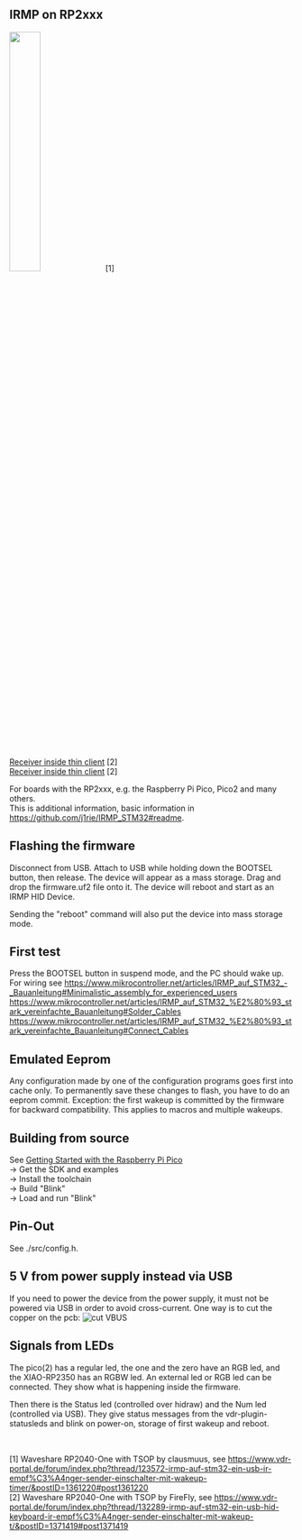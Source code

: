 ## IRMP on RP2xxx

<img src="https://www.vdr-portal.de/index.php?attachment/48154-20230825-130009-jpg" width="33%"> [1]  
[Receiver inside thin client](https://www.vdr-portal.de/index.php?attachment/49235-ir-sensor-1-jpg) [2]  
[Receiver inside thin client](https://www.vdr-portal.de/index.php?attachment/49236-ir-sensor-2-jpg) [2]

For boards with the RP2xxx, e.g. the Raspberry Pi Pico, Pico2 and many others.  
This is additional information, basic information in https://github.com/j1rie/IRMP_STM32#readme.

## Flashing the firmware
Disconnect from USB.
Attach to USB while holding down the BOOTSEL button, then release. The device will appear as a mass storage.
Drag and drop the firmware.uf2 file onto it. The device will reboot and start as an IRMP HID Device.

Sending the "reboot" command will also put the device into mass storage mode.

## First test
Press the BOOTSEL button in suspend mode, and the PC should wake up.  
For wiring see https://www.mikrocontroller.net/articles/IRMP_auf_STM32_-_Bauanleitung#Minimalistic_assembly_for_experienced_users  
https://www.mikrocontroller.net/articles/IRMP_auf_STM32_%E2%80%93_stark_vereinfachte_Bauanleitung#Solder_Cables  
https://www.mikrocontroller.net/articles/IRMP_auf_STM32_%E2%80%93_stark_vereinfachte_Bauanleitung#Connect_Cables

## Emulated Eeprom
Any configuration made by one of the configuration programs goes first into cache only. To permanently save
these changes  to flash, you have to do an eeprom commit.
Exception: the first wakeup is committed by the firmware for backward compatibility.
This applies to macros and multiple wakeups.

## Building from source
See [Getting Started with the Raspberry Pi Pico](https://rptl.io/pico-get-started)  
-> Get the SDK and examples  
-> Install the toolchain  
-> Build "Blink"  
-> Load and run "Blink"  

## Pin-Out
See ./src/config.h.

## 5 V from power supply instead via USB
If you need to power the device from the power supply, it must not be powered via USB in order to avoid cross-current.
One way is to cut the copper on the pcb:
![cut VBUS](https://raw.githubusercontent.com/wiki/j1rie/IRMP_STM32_KBD/images/RP2040-One_VBUS_trennen.jpg)

## Signals from LEDs
The pico(2) has a regular led, the one and the zero have an RGB led, and the XIAO-RP2350 has an RGBW led.
An external led or RGB led can be connected.
They show what is happening inside the firmware.

Then there is the Status led (controlled over hidraw) and the Num led (controlled via USB).
They give status messages from the vdr-plugin-statusleds and blink on power-on, storage of first wakeup and reboot.

##
  \
[1] Waveshare RP2040-One with TSOP by clausmuus, see https://www.vdr-portal.de/forum/index.php?thread/123572-irmp-auf-stm32-ein-usb-ir-empf%C3%A4nger-sender-einschalter-mit-wakeup-timer/&postID=1361220#post1361220  
[2] Waveshare RP2040-One with TSOP by FireFly, see https://www.vdr-portal.de/forum/index.php?thread/132289-irmp-auf-stm32-ein-usb-hid-keyboard-ir-empf%C3%A4nger-sender-einschalter-mit-wakeup-t/&postID=1371419#post1371419
